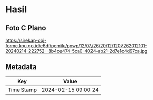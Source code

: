 # Hasil

## Foto C Plano

https://sirekap-obj-formc.kpu.go.id/e6df/pemilu/ppwp/12/07/26/20/12/1207262012101-20240214-222752--8b4ce474-5ca0-4024-ab21-2d7e1c4d97ca.jpg


## Metadata

| Key        | Value               |
| ---------- | ------------------- |
| Time Stamp | 2024-02-15 09:00:24 |



